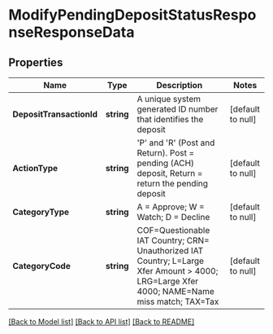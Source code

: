 # ModifyPendingDepositStatusResponseResponseData

## Properties
Name | Type | Description | Notes
------------ | ------------- | ------------- | -------------
**DepositTransactionId** | **string** | A unique system generated ID number that identifies the deposit | [default to null]
**ActionType** | **string** | &#x27;P&#x27; and &#x27;R&#x27; (Post and Return). Post &#x3D; pending (ACH) deposit, Return &#x3D; return the pending deposit | [default to null]
**CategoryType** | **string** | A &#x3D; Approve; W &#x3D; Watch; D &#x3D; Decline | [default to null]
**CategoryCode** | **string** | COF&#x3D;Questionable IAT Country; CRN&#x3D; Unauthorized IAT Country; L&#x3D;Large Xfer Amount &gt; 4000; LRG&#x3D;Large Xfer 4000; NAME&#x3D;Name miss match; TAX&#x3D;Tax | [default to null]

[[Back to Model list]](../README.md#documentation-for-models) [[Back to API list]](../README.md#documentation-for-api-endpoints) [[Back to README]](../README.md)

